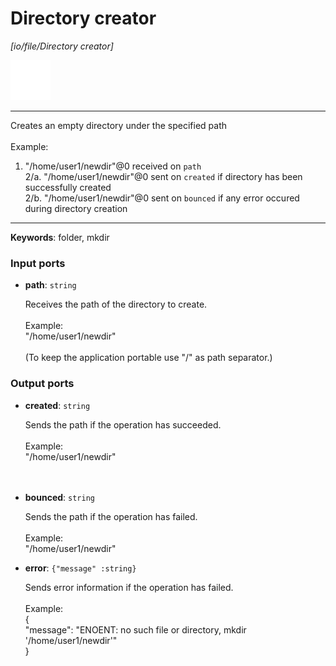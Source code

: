 # Directory creator

_[io/file/Directory creator]_

![icon](</assets/icons/b63b05e2-5e2f-45a1-a3e3-10a749d05b96.png>)

---

Creates an empty directory under the specified path<br>
<br>
Example:<br>
1. "/home/user1/newdir"@0 received on `path`<br>
2/a. "/home/user1/newdir"@0 sent on `created` if directory has been successfully created<br>
2/b. "/home/user1/newdir"@0 sent on `bounced` if any error occured during directory creation<br>

---

__Keywords__: folder, mkdir

### Input ports

* __path__: ` string `

    Receives the path of the  directory to create.<br>
    <br>
    Example:<br>
    "/home/user1/newdir"<br>
    <br>
    (To keep the application portable use "/" as path separator.)<br>

### Output ports

* __created__: ` string `

    Sends the path if the operation has succeeded.<br>
    <br>
    Example:<br>
    "/home/user1/newdir"<br>
    <br>
    <br>


* __bounced__: ` string `

    Sends the path if the operation has failed.<br>
    <br>
    Example:<br>
    "/home/user1/newdir"<br>


* __error__: ` {"message" :string} `

    Sends error information if the operation has failed.<br>
    <br>
    Example: <br>
    {<br>
      "message": "ENOENT: no such file or directory, mkdir '/home/user1/newdir'"<br>
    }<br>

